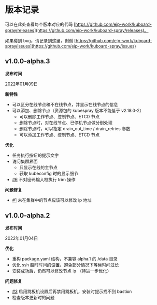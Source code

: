 <!-- 

centos 7.6 KuboardSpray 重启的情况 

添加、删除 control_plane 之后，应该重启所有的 nginx-proxy；
根据节点的在线情况，自动设置 reset_nodes；

-->

# 版本记录

可以在此处查看每个版本对应的代码 [https://github.com/eip-work/kuboard-spray/releases](https://github.com/eip-work/kuboard-spray/releases)。

如果碰到 bug，请记录到这里，谢谢 [https://github.com/eip-work/kuboard-spray/issues](https://github.com/eip-work/kuboard-spray/issues)

## v1.0.0-alpha.3

**发布时间**

2022年01月09日

**新特性**

* 可以区分在线节点和不在线节点，并显示在线节点的信息
* 可以添加、删除节点（资源包的 kubespray 版本不能低于 v2.18.0-2）
  * 可以删除工作节点、控制节点、ETCD 节点
  * 删除节点时，对在线节点、已停机节点做分别处理
  * 删除节点时，可以指定 drain_out_time / drain_retries 参数
  * 可以添加工作节点、控制节点、ETCD 节点

**优化**

* 任务执行按钮的提示文字
* 访问集群界面
  * 只显示在线的主节点
  * 获取 kubeconfig 时的显示细节
* [#6](https://github.com/eip-work/kuboard-spray/issues/6) 不对密码输入框执行 trim 操作

**问题修复**

* [#1](https://github.com/eip-work/kuboard-spray/issues/1) 未在集群中的节点应该可以修改 ip 地址

## v1.0.0-alpha.2

**发布时间**

2022年01月04日

**优化**

* 重构 package.yaml 结构，不兼容 alpha.1 的 /data 目录
* 优化 ssh 超时时间的设置，避免部分情况下等候时间过长
* 安装成功后，仍然可以修改节点 ip （待进一步优化）

**问题修复**

* [#3](https://github.com/eip-work/kuboard-spray/issues/3) 启用跳板机设置后再禁用跳板机，安装时提示找不到 bastion
* 检查版本更新时的问题